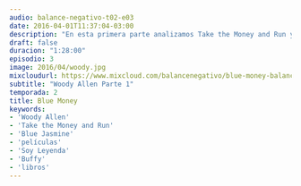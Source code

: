 ```yaml
---
audio: balance-negativo-t02-e03
date: 2016-04-01T11:37:04-03:00
description: "En esta primera parte analizamos Take the Money and Run y Blue Jasmine, dos películas que demuestran el talento del gran Woody en diferentes géneros. También recomendamos el libro Soy Leyenda y volvemos a hablar de Buffy."
draft: false
duracion: "1:28:00"
episodio: 3
image: 2016/04/woody.jpg
mixcloudurl: https://www.mixcloud.com/balancenegativo/blue-money-balance-negativo-t02-e03/
subtitle: "Woody Allen Parte 1"
temporada: 2
title: Blue Money
keywords: 
- 'Woody Allen'
- 'Take the Money and Run'
- 'Blue Jasmine' 
- 'películas'
- 'Soy Leyenda'
- 'Buffy'
- 'libros'
---
```


